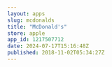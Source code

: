 ```yaml
---
layout: apps
slug: mcdonalds
title: "McDonald's"
store: apple
app_id: 1217507712
date: 2024-07-17T15:16:48Z
published: 2018-11-02T05:34:27Z
---
```

